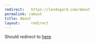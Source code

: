 ```yaml
---
redirect:   https://londogard.com/about
permalink: /about
title: About
layout:     redirect
---
```


Should redirect to [here](https://londogard.com/about).